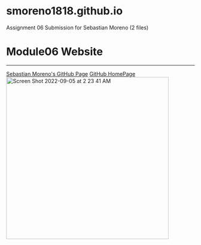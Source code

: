 # smoreno1818.github.io
Assignment 06 Submission for Sebastian Moreno (2 files)

# Module06 Website
---
[Sebastian Moreno's GitHub Page](https://github.com/smoreno1818/smoreno1818.github.io "Moreno's Github Link")
[GitHub HomePage](https://github.com/)
<img width="434" alt="Screen Shot 2022-09-05 at 2 23 41 AM" src="https://user-images.githubusercontent.com/117882847/207753454-e4d0108b-31d6-4cc3-8596-936ab67d4c7f.png">


